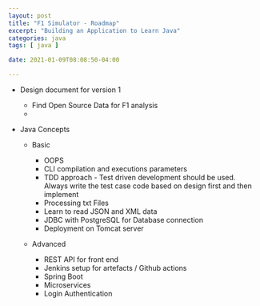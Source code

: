 ```yaml
---
layout: post
title: "F1 Simulator - Roadmap"
excerpt: "Building an Application to Learn Java"
categories: java
tags: [ java ]

date: 2021-01-09T08:08:50-04:00

---
```


* Design document for version 1
  * Find Open Source Data for F1 analysis
  *

* Java Concepts
  * Basic
    * OOPS
    * CLI compilation and executions parameters
    * TDD approach - Test driven development should be used. Always write the test case code based on design first and then implement
    * Processing txt Files  
    * Learn to read JSON and XML data
    * JDBC with PostgreSQL for Database connection
    * Deployment on Tomcat server

  * Advanced
    * REST API for front end
    * Jenkins setup for artefacts / Github actions
    * Spring Boot
    * Microservices
    * Login Authentication
